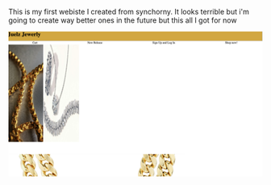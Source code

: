 This is my first webiste I created from synchorny. It looks terrible but i'm going to create way better ones in the future but this all I got for now

![alt text](https://github.com/WalkingHuman/juelz-first-time-website/blob/main/Screen%20Shot%202022-02-14%20at%204.35.52%20PM.png?raw=true)
